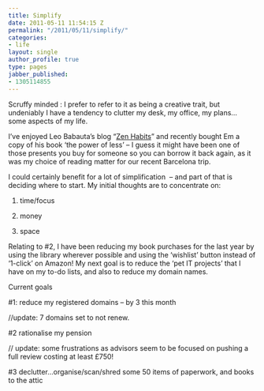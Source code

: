 ```yaml
---
title: Simplify
date: 2011-05-11 11:54:15 Z
permalink: "/2011/05/11/simplify/"
categories:
- life
layout: single
author_profile: true
type: pages
jabber_published:
- 1305114855
---
```


Scruffy minded : I prefer to refer to it as being a creative trait, but undeniably I have a tendency to clutter my desk, my office, my plans&#8230; some aspects of my life.

I&#8217;ve enjoyed Leo Babauta&#8217;s blog &#8220;<a title="Zen Habits" href="http://zenhabits.net/" target="_blank">Zen Habits</a>&#8221; and recently bought Em a copy of his book &#8216;the power of less&#8217; &#8211; I guess it might have been one of those presents you buy for someone so you can borrow it back again, as it was my choice of reading matter for our recent Barcelona trip.

I could certainly benefit for a lot of simplification  &#8211; and part of that is deciding where to start. My initial thoughts are to concentrate on:

1) time/focus

2) money

3) space

Relating to #2, I have been reducing my book purchases for the last year by using the library wherever possible and using the &#8216;wishlist&#8217; button instead of &#8216;1-click&#8217; on Amazon! My next goal is to reduce the &#8216;pet IT projects&#8217; that I have on my to-do lists, and also to reduce my domain names.

Current goals

#1: reduce my registered domains &#8211; by 3 this month

//update: 7 domains set to not renew.

#2 rationalise my pension

// update: some frustrations as advisors seem to be focused on pushing a full review costing at least £750!

#3 declutter&#8230;organise/scan/shred some 50 items of paperwork, and books to the attic

